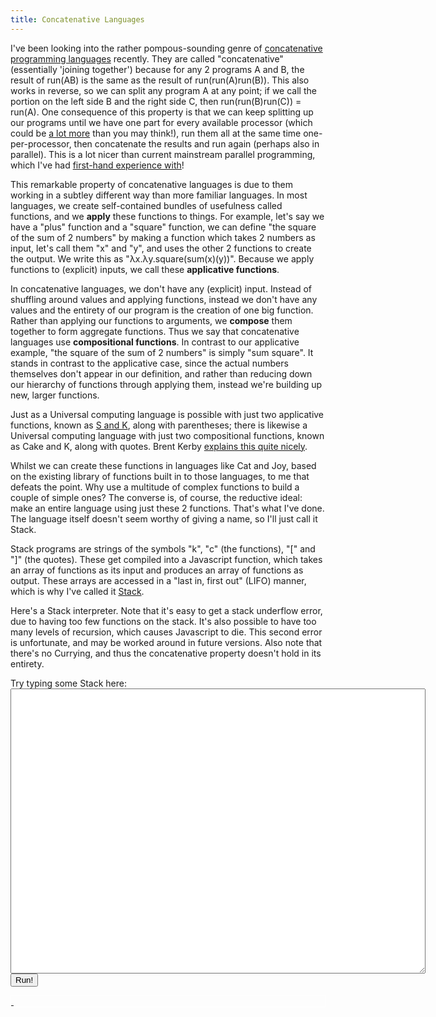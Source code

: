 ```yaml
---
title: Concatenative Languages
---
```

I&#39;ve been looking into the rather pompous-sounding genre of <a href="http://en.wikipedia.org/wiki/Concatenative_programming_language">concatenative programming languages</a> recently. They are called &quot;concatenative&quot; (essentially &#39;joining together&#39;) because for any 2 programs A and B, the result of run(AB) is the same as the result of run(run(A)run(B)). This also works in reverse, so we can split any program A at any point; if we call the portion on the left side B and the right side C, then run(run(B)run(C)) = run(A). One consequence of this property is that we can keep splitting up our programs until we have one part for every available processor (which could be <a href="http://en.wikipedia.org/wiki/Graphics_processing_unit">a lot more</a> than you may think!), run them all at the same time one-per-processor, then concatenate the results and run again (perhaps also in parallel). This is a lot nicer than current mainstream parallel programming, which I&#39;ve had <a href="/git/gpu-simulations">first-hand experience with</a>!

This remarkable property of concatenative languages is due to them working in a subtley different way than more familiar languages. In most languages, we create self-contained bundles of usefulness called functions, and we <b>apply</b> these functions to things. For example, let&#39;s say we have a &quot;plus&quot; function and a &quot;square&quot; function, we can define &quot;the square of the sum of 2 numbers&quot; by making a function which takes 2 numbers as input, let&#39;s call them &quot;x&quot; and &quot;y&quot;, and uses the other 2 functions to create the output. We write this as &quot;&lambda;x.&lambda;y.square(sum(x)(y))&quot;. Because we apply functions to (explicit) inputs, we call these <b>applicative functions</b>.

In concatenative languages, we don&#39;t have any (explicit) input. Instead of shuffling around values and applying functions, instead we don&#39;t have any values and the entirety of our program is the creation of one big function. Rather than applying our functions to arguments, we <b>compose</b> them together to form aggregate functions. Thus we say that concatenative languages use <b>compositional functions</b>. In contrast to our applicative example, &quot;the square of the sum of 2 numbers&quot; is simply &quot;sum square&quot;. It stands in contrast to the applicative case, since the actual numbers themselves don&#39;t appear in our definition, and rather than reducing down our hierarchy of functions through applying them, instead we&#39;re building up new, larger functions.

Just as a Universal computing language is possible with just two applicative functions, known as <a href="http://en.wikipedia.org/wiki/SKI_combinator_calculus">S and K</a>, along with parentheses; there is likewise a Universal computing language with just two compositional functions, known as Cake and K, along with quotes. Brent Kerby <a href="http://tunes.org/~iepos/joy.html">explains this quite nicely</a>.

Whilst we can create these functions in languages like Cat and Joy, based on the existing library of functions built in to those languages, to me that defeats the point. Why use a multitude of complex functions to build a couple of simple ones? The converse is, of course, the reductive ideal: make an entire language using just these 2 functions. That&#39;s what I&#39;ve done. The language itself doesn&#39;t seem worthy of giving a name, so I&#39;ll just call it Stack.

Stack programs are strings of the symbols &quot;k&quot;, &quot;c&quot; (the functions), &quot;[&quot; and &quot;]&quot; (the quotes). These get compiled into a Javascript function, which takes an array of functions as its input and produces an array of functions as output. These arrays are accessed in a &quot;last in, first out&quot; (LIFO) manner, which is why I&#39;ve called it <a href="http://en.wikipedia.org/wiki/Stack_(abstract_data_type)">Stack</a>.

Here&#39;s a Stack interpreter. Note that it&#39;s easy to get a stack underflow error, due to having too few functions on the stack. It&#39;s also possible to have too many levels of recursion, which causes Javascript to die. This second error is unfortunate, and may be worked around in future versions. Also note that there&#39;s no Currying, and thus the concatenative property doesn&#39;t hold in its entirety.

<script type="text/javascript" src="/js/jquery.js"></script>
<script type="text/javascript" src="/js/stack.js"></script>

<form action="" id="stackform" method="get">
    <label for="text">Try typing some Stack here:</label>
    <textarea cols="80" id="text" rows="30" type="text"></textarea>
    <button id="run">Run!</button>
</form>
<script type="text/javascript"> // <![CDATA[
    $('#run').click(function() {
        var formatted = s(
            $('#text').val()
        )([]).toString();
        $('#output').text(formatted);
        return false;
    });
// ]]> </script>
<a href="#" id="output" style="border: solid white 1px; display: block;">&nbsp;</a>

